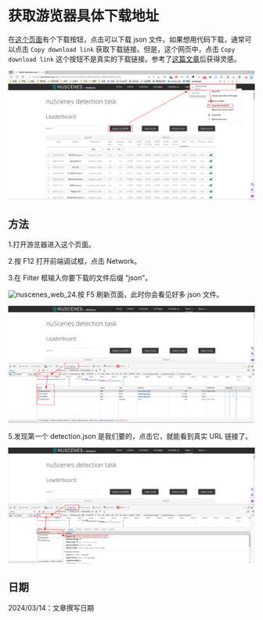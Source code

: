 # 获取游览器具体下载地址

在[这个页面](https://nuscenes.org/object-detection?externalData=all&mapData=all&modalities=Any)有个下载按钮，点击可以下载 json 文件。如果想用代码下载，通常可以点击 `Copy download link` 获取下载链接。但是，这个网页中，点击 `Copy download link` 这个按钮不是真实的下载链接。参考了[这篇文章](https://blog.csdn.net/lkx444368875/article/details/90480392)后获得灵感。

![1710398926254](image/get_download_url/nuscenes_web_1.png)

## 方法

1.打开游览器进入这个页面。

2.按 F12 打开前端调试框，点击 Network。

3.在 Filter 框输入你要下载的文件后缀 "json"。

![nuscenes_web_2](https://file+.vscode-resource.vscode-cdn.net/home/daxiongpro/code/articles/2024_03/get_download_url/image/get_download_url/nuscenes_web_2.png)4.按 F5 刷新页面，此时你会看见好多 json 文件。

![1710399630575](image/get_download_url/nuscenes_web_3.png)

5.发现第一个 detection.json 是我们要的，点击它，就能看到真实 URL 链接了。

![1710399747325](image/get_download_url/nuscenes_web_4.png)


## 日期

2024/03/14：文章撰写日期
